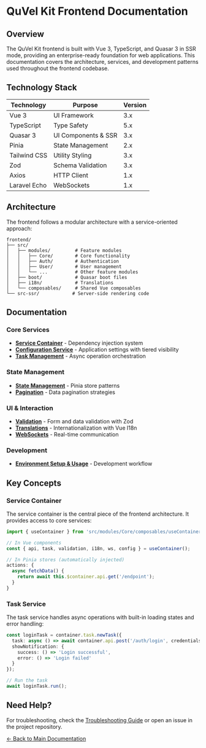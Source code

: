 # QuVel Kit Frontend Documentation

## Overview

The QuVel Kit frontend is built with Vue 3, TypeScript, and Quasar 3 in SSR mode, providing an enterprise-ready foundation for web applications. This documentation covers the architecture, services, and development patterns used throughout the frontend codebase.

## Technology Stack

| Technology | Purpose | Version |
|------------|---------|--------|
| Vue 3 | UI Framework | 3.x |
| TypeScript | Type Safety | 5.x |
| Quasar 3 | UI Components & SSR | 3.x |
| Pinia | State Management | 2.x |
| Tailwind CSS | Utility Styling | 3.x |
| Zod | Schema Validation | 3.x |
| Axios | HTTP Client | 1.x |
| Laravel Echo | WebSockets | 1.x |

## Architecture

The frontend follows a modular architecture with a service-oriented approach:

```text
frontend/
├── src/
│   ├── modules/         # Feature modules
│   │   ├── Core/        # Core functionality
│   │   ├── Auth/        # Authentication
│   │   ├── User/        # User management
│   │   └── ...          # Other feature modules
│   ├── boot/            # Quasar boot files
│   ├── i18n/            # Translations
│   └── composables/     # Shared Vue composables
└── src-ssr/            # Server-side rendering code
```

## Documentation

### Core Services

- **[Service Container](./frontend-service-container.md)** - Dependency injection system
- **[Configuration Service](./frontend-config-service.md)** - Application settings with tiered visibility
- **[Task Management](./frontend-task-management.md)** - Async operation orchestration

### State Management

- **[State Management](./frontend-state-management.md)** - Pinia store patterns
- **[Pagination](./frontend-pagination.md)** - Data pagination strategies

### UI & Interaction

- **[Validation](./frontend-validation.md)** - Form and data validation with Zod
- **[Translations](./frontend-translations.md)** - Internationalization with Vue I18n
- **[WebSockets](./frontend-websockets.md)** - Real-time communication

### Development

- **[Environment Setup & Usage](./frontend-usage.md)** - Development workflow

## Key Concepts

### Service Container

The service container is the central piece of the frontend architecture. It provides access to core services:

```ts
import { useContainer } from 'src/modules/Core/composables/useContainer';

// In Vue components
const { api, task, validation, i18n, ws, config } = useContainer();

// In Pinia stores (automatically injected)
actions: {
  async fetchData() {
    return await this.$container.api.get('/endpoint');
  }
}
```

### Task Service

The task service handles async operations with built-in loading states and error handling:

```ts
const loginTask = container.task.newTask({
  task: async () => await container.api.post('/auth/login', credentials),
  showNotification: {
    success: () => 'Login successful',
    error: () => 'Login failed'
  }
});

// Run the task
await loginTask.run();
```

## Need Help?

For troubleshooting, check the [Troubleshooting Guide](../troubleshooting.md) or open an issue in the project repository.

[← Back to Main Documentation](../README.md)
